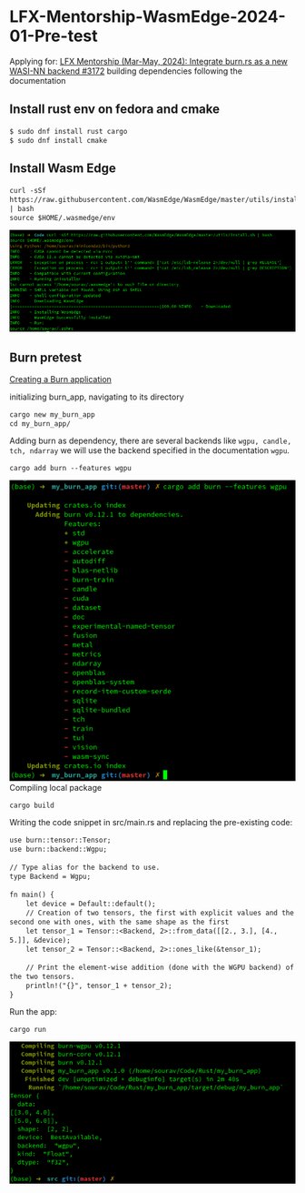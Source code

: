 # LFX-Mentorship-WasmEdge-2024-01-Pre-test
Applying for: 
[LFX Mentorship (Mar-May, 2024): Integrate burn.rs as a new WASI-NN backend #3172](https://github.com/WasmEdge/WasmEdge/issues/3172)
building dependencies following the documentation
## Install rust env on fedora and cmake
```
$ sudo dnf install rust cargo
$ sudo dnf install cmake
```
## Install Wasm Edge
```
curl -sSf https://raw.githubusercontent.com/WasmEdge/WasmEdge/master/utils/install.sh | bash
source $HOME/.wasmedge/env
```
![](https://github.com/souravpy/LFX-Mentorship-WasmEdge-2024-01-Pre-test/blob/main/images/Pasted%20image.png?raw=true)

## Burn pretest
[Creating a Burn application](https://burn.dev/book/getting-started.html)

initializing burn_app, navigating to its directory
```
cargo new my_burn_app
cd my_burn_app/
```
Adding burn as dependency, there are several backends like ``` wgpu, candle, tch, ndarray ``` we will use the backend specified in the documentation ```wgpu```.
```
cargo add burn --features wgpu
```
![output](https://github.com/souravpy/LFX-Mentorship-WasmEdge-2024-01-Pre-test/blob/main/images/Screenshot%20from%202024-02-05%2011-40-09.png?raw=true)
Compiling local package
```
cargo build
```
Writing the code snippet in src/main.rs and replacing the pre-existing code:
```
use burn::tensor::Tensor;
use burn::backend::Wgpu;

// Type alias for the backend to use.
type Backend = Wgpu;

fn main() {
    let device = Default::default();
    // Creation of two tensors, the first with explicit values and the second one with ones, with the same shape as the first
    let tensor_1 = Tensor::<Backend, 2>::from_data([[2., 3.], [4., 5.]], &device);
    let tensor_2 = Tensor::<Backend, 2>::ones_like(&tensor_1);

    // Print the element-wise addition (done with the WGPU backend) of the two tensors.
    println!("{}", tensor_1 + tensor_2);
}
```
Run the app:
```
cargo run
```
![](https://github.com/souravpy/LFX-Mentorship-WasmEdge-2024-01-Pre-test/blob/main/images/Pasted%20image%201.png?raw=true)

